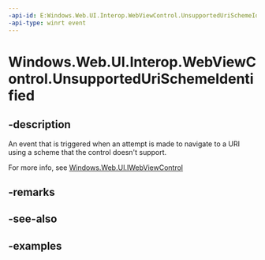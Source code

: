```yaml
---
-api-id: E:Windows.Web.UI.Interop.WebViewControl.UnsupportedUriSchemeIdentified
-api-type: winrt event
---
```


<!-- Event syntax.
public event TypedEventHandler UnsupportedUriSchemeIdentified<IWebViewControl, WebViewControlUnsupportedUriSchemeIdentifiedEventArgs>
-->

# Windows.Web.UI.Interop.WebViewControl.UnsupportedUriSchemeIdentified

## -description
An event that is triggered when an attempt is made to navigate to a URI using a scheme that the control doesn't support.

For more info, see [Windows.Web.UI.IWebViewControl](../windows.web.ui/iwebviewcontrol.md)
## -remarks

## -see-also

## -examples

